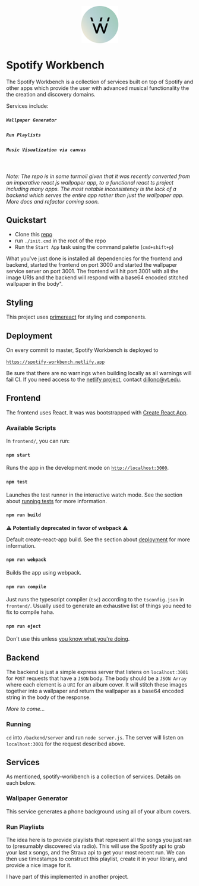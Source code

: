 <p align="center">
  <a href="https://spotiverse.io/">
    <img
      alt="Spotify Workbench"
      src="frontend/public/spotify-workbench-icon.png"
      width="100"
    />
  </a>
</p>

# Spotify Workbench

The Spotify Workbench is a collection of services built on top of Spotify and other apps which provide the user with advanced musical functionality the the creation and discovery domains.

Services include:

##### `Wallpaper Generator`

##### `Run Playlists`

##### `Music Visualization via canvas`

<br>

_Note: The repo is in some turmoil given that it was recently converted from an imperative react js wallpaper app, to a functional react ts project including many apps. The most notable inconsistency is the lack of a backend which serves the entire app rather than just the wallpaper app. More docs and refactor coming soon._

## Quickstart

- Clone this [repo](https://github.com/Cutaiar/album-cover-wallpaper.git)
- run `./init.cmd` in the root of the repo
- Run the `Start App` task using the command palette (`cmd+shift+p`)

What you've just done is installed all dependencies for the frontend and backend, started the frontend on port 3000 and started the wallpaper service server on port 3001. The frontend will hit port 3001 with all the image URIs and the backend will respond with a base64 encoded stitched wallpaper in the body".

## Styling

This project uses [primereact](https://primefaces.org/primereact/showcase/#/setup) for styling and components.

## Deployment

On every commit to master, Spotify Workbench is deployed to

[`https://spotify-workbench.netlify.app`](https://spotify-workbench.netlify.app)

Be sure that there are no warnings when building locally as all warnings will fail CI. If you need access to the [netlify project](https://app.netlify.com/sites/spotify-workbench/overview), contact dillonc@vt.edu.

## Frontend

The frontend uses React. It was was bootstrapped with [Create React App](https://github.com/facebook/create-react-app).

### Available Scripts

In `frontend/`, you can run:

#### `npm start`

Runs the app in the development mode on [`http://localhost:3000`](http://localhost:3000).

#### `npm test`

Launches the test runner in the interactive watch mode. See the section about [running tests](https://facebook.github.io/create-react-app/docs/running-tests) for more information.

#### `npm run build`

**⚠ Potentially deprecated in favor of webpack ⚠️**

Default create-react-app build. See the section about [deployment](https://facebook.github.io/create-react-app/docs/deployment) for more information.

#### `npm run webpack`

Builds the app using webpack.

#### `npm run compile`

Just runs the typescript compiler (`tsc`) according to the `tsconfig.json` in `frontend/`. Usually used to generate an exhaustive list of things you need to fix to compile haha.

#### `npm run eject`

Don't use this unless [you know what you're doing](https://facebook.github.io/create-react-app/docs/deployment).

## Backend

The backend is just a simple express server that listens on `localhost:3001` for `POST` requests that have a `JSON` body. The body should be a `JSON Array` where each element is a `URI` for an album cover. It will stitch these images together into a wallpaper and return the wallpaper as a base64 encoded string in the body of the response.

_More to come..._

### Running

`cd` into `/backend/server` and run `node server.js`. The server will listen on `localhost:3001` for the request described above.

## Services

As mentioned, spotify-workbench is a collection of services. Details on each below.

### Wallpaper Generator

This service generates a phone background using all of your album covers.

### Run Playlists

The idea here is to provide playlists that represent all the songs you just ran to (presumably discovered via radio). This will use the Spotify api to grab your last x songs, and the Strava api to get your most recent run. We can then use timestamps to construct this playlist, create it in your library, and provide a nice image for it.

I have part of this implemented in another project.
